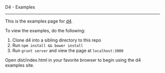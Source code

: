 D4 - Examples

*************

This is the examples page for [d4](https://github.com/heavysixer/d4).

To view the examples, do the following:

1. Clone d4 into a sibling directory to this repo
2. Run `npm install && bower install`
3. Run `grunt server` and view the page at `localhost:3000`

Open dist/index.html in your favorite browser to begin using the d4 examples site.
